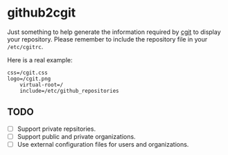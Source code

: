 # github2cgit

Just something to help generate the information required by [cgit][0] to
display your repository.  Please remember to include the repository file in
your `/etc/cgitrc`.

Here is a real example:

    css=/cgit.css
    logo=/cgit.png
        virtual-root=/
        include=/etc/github_repositories

## TODO

- [ ] Support private repsitories.
- [ ] Support public and private organizations.
- [ ] Use external configuration files for users and organizations.

[0]: http://git.zx2c4.com/cgit/

